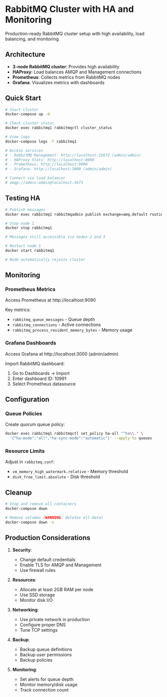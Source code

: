 # RabbitMQ Cluster with HA and Monitoring

Production-ready RabbitMQ cluster setup with high availability, load balancing, and monitoring.

## Architecture

- **3-node RabbitMQ cluster**: Provides high availability
- **HAProxy**: Load balances AMQP and Management connections
- **Prometheus**: Collects metrics from RabbitMQ nodes
- **Grafana**: Visualizes metrics with dashboards

## Quick Start

```bash
# Start cluster
docker-compose up -d

# Check cluster status
docker exec rabbitmq1 rabbitmqctl cluster_status

# View logs
docker-compose logs -f rabbitmq1

# Access services
# - RabbitMQ Management: http://localhost:15672 (admin/admin)
# - HAProxy Stats: http://localhost:8080
# - Prometheus: http://localhost:9090
# - Grafana: http://localhost:3000 (admin/admin)

# Connect via load balancer
# amqp://admin:admin@localhost:5673
```

## Testing HA

```bash
# Publish messages
docker exec rabbitmq1 rabbitmqadmin publish exchange=amq.default routing_key=test payload="Test message"

# Stop node 1
docker stop rabbitmq1

# Messages still accessible via nodes 2 and 3

# Restart node 1
docker start rabbitmq1

# Node automatically rejoins cluster
```

## Monitoring

### Prometheus Metrics

Access Prometheus at http://localhost:9090

Key metrics:
- `rabbitmq_queue_messages` - Queue depth
- `rabbitmq_connections` - Active connections
- `rabbitmq_process_resident_memory_bytes` - Memory usage

### Grafana Dashboards

Access Grafana at http://localhost:3000 (admin/admin)

Import RabbitMQ dashboard:
1. Go to Dashboards → Import
2. Enter dashboard ID: 10991
3. Select Prometheus datasource

## Configuration

### Queue Policies

Create quorum queue policy:
```bash
docker exec rabbitmq1 rabbitmqctl set_policy ha-all "^ha\\." \
  '{"ha-mode":"all","ha-sync-mode":"automatic"}' --apply-to queues
```

### Resource Limits

Adjust in `rabbitmq.conf`:
- `vm_memory_high_watermark.relative` - Memory threshold
- `disk_free_limit.absolute` - Disk threshold

## Cleanup

```bash
# Stop and remove all containers
docker-compose down

# Remove volumes (WARNING: deletes all data)
docker-compose down -v
```

## Production Considerations

1. **Security**:
   - Change default credentials
   - Enable TLS for AMQP and Management
   - Use firewall rules

2. **Resources**:
   - Allocate at least 2GB RAM per node
   - Use SSD storage
   - Monitor disk I/O

3. **Networking**:
   - Use private network in production
   - Configure proper DNS
   - Tune TCP settings

4. **Backup**:
   - Backup queue definitions
   - Backup user permissions
   - Backup policies

5. **Monitoring**:
   - Set alerts for queue depth
   - Monitor memory/disk usage
   - Track connection count
